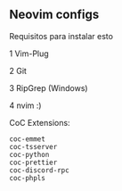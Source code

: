 ## Neovim configs

Requisitos para instalar esto

1 Vim-Plug

2 Git

3 RipGrep (Windows)

4 nvim :)

CoC Extensions:

```
coc-emmet
coc-tsserver
coc-python
coc-prettier
coc-discord-rpc
coc-phpls
```
